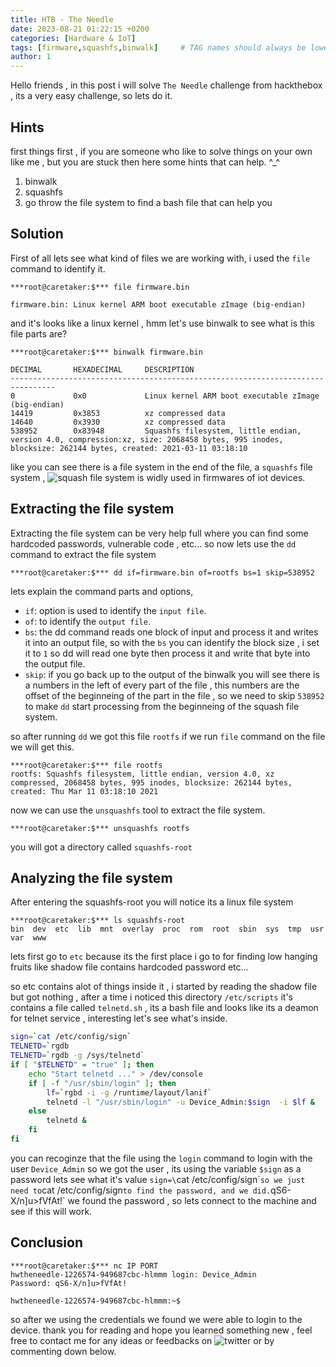 ```yaml
---
title: HTB - The Needle
date: 2023-08-21 01:22:15 +0200
categories: [Hardware & IoT]
tags: [firmware,squashfs,binwalk]     # TAG names should always be lowercase
author: 1
---
```


Hello friends , in this post i will solve `The Needle` challenge from hackthebox , its a very easy challenge, so lets do it.

## Hints
first things first , if you are someone who like to solve things on your own like me , but you are stuck then here some hints that can help. ^_^

1. binwalk
2. squashfs
3. go throw the file system to find a bash file that can help you

## Solution
First of all lets see what kind of files we are working with, i used the `file` command to identify it.

```terminal
***root@caretaker:$*** file firmware.bin 

firmware.bin: Linux kernel ARM boot executable zImage (big-endian)
```

and it's looks like a linux kernel , hmm let's use binwalk to see what is this file parts are?


```terminal
***root@caretaker:$*** binwalk firmware.bin 

DECIMAL       HEXADECIMAL     DESCRIPTION
--------------------------------------------------------------------------------
0             0x0             Linux kernel ARM boot executable zImage (big-endian)
14419         0x3853          xz compressed data
14640         0x3930          xz compressed data
538952        0x83948         Squashfs filesystem, little endian, version 4.0, compression:xz, size: 2068458 bytes, 995 inodes, blocksize: 262144 bytes, created: 2021-03-11 03:18:10
```

like you can see there is a file system in the end of the file, a `squashfs` file system , ![squash](https://en.wikipedia.org/wiki/SquashFS) file system is widly used in firmwares of iot devices. 

## Extracting the file system

Extracting the file system can be very help full where you can find some hardcoded passwords, vulnerable code , etc\.\..
so now lets use the `dd` command to extract the file system

```terminal
***root@caretaker:$*** dd if=firmware.bin of=rootfs bs=1 skip=538952
```

lets explain the command parts and options, 
- `if`: 
      option is used to identify the `input file`.
- `of`: 
      to identify the `output file`.
- `bs`: 
      the dd command reads one block of input and process it and writes it into an output file, so with the `bs` you can identify the block size , i set it to `1` so dd will read one byte then process it and write that byte into the output file.
- `skip`: 
      if you go back up to the output of the binwalk you will see there is a numbers in the left of every part of the file , this numbers are the offset of the beginneing of the part in the file , so we need to skip `538952` to make `dd` start processing from the beginneing of the squash file system.

so after running `dd` we got this file `rootfs` if we run `file` command on the file we will get this.

```terminal
***root@caretaker:$*** file rootfs
rootfs: Squashfs filesystem, little endian, version 4.0, xz compressed, 2068458 bytes, 995 inodes, blocksize: 262144 bytes, created: Thu Mar 11 03:18:10 2021
```
now we can use the `unsquashfs` tool to extract the file system.

```terminal
***root@caretaker:$*** unsquashfs rootfs
```
you will got a directory called `squashfs-root`

## Analyzing the file system

After entering the squashfs-root you will notice its a linux file system

```terminal
***root@caretaker:$*** ls squashfs-root
bin  dev  etc  lib  mnt  overlay  proc  rom  root  sbin  sys  tmp  usr  var  www
```

lets first go to `etc` because its the first place i go to for finding low hanging fruits like shadow file contains hardcoded password etc\.\..

so etc contains alot of things inside it , i started by reading the shadow file but got nothing , after a time i noticed this directory `/etc/scripts` it's contains a file called `telnetd.sh` , its a bash file and looks like its a deamon for telnet service , interesting let's see what's inside.

```bash
sign=`cat /etc/config/sign`
TELNETD=`rgdb
TELNETD=`rgdb -g /sys/telnetd`
if [ "$TELNETD" = "true" ]; then
	echo "Start telnetd ..." > /dev/console
	if [ -f "/usr/sbin/login" ]; then
		lf=`rgbd -i -g /runtime/layout/lanif`
		telnetd -l "/usr/sbin/login" -u Device_Admin:$sign	-i $lf &
	else
		telnetd &
	fi
fi
```

you can recoginze that the file using the `login` command to login with the user `Device_Admin` so we got the user , its using the variable `$sign` as a password lets see what it's value
`sign=\`cat /etc/config/sign\``
so we just need to `cat /etc/config/sign` to find the password, and we did. `qS6-X/n]u>fVfAt!` we found the password , so lets connect to the machine and see if this will work.

## Conclusion
```terminal
***root@caretaker:$*** nc IP PORT
hwtheneedle-1226574-949687cbc-hlmmm login: Device_Admin
Password: qS6-X/n]u>fVfAt!

hwtheneedle-1226574-949687cbc-hlmmm:~$ 
```

so after we using the credentials we found we were able to login to the device.
thank you for reading and hope you learned something new , feel free to contact me for any ideas or feedbacks on ![twitter](https://twitter.com/0xSn4k3000) or by commenting down below.
